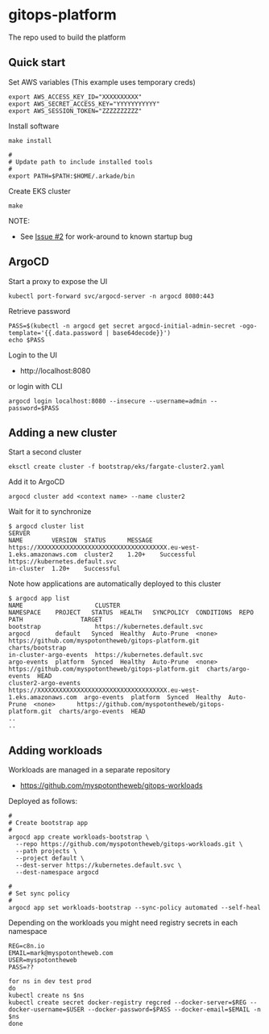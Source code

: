 # gitops-platform

The repo used to build the platform

## Quick start

Set AWS variables (This example uses temporary creds)

```
export AWS_ACCESS_KEY_ID="XXXXXXXXXX"
export AWS_SECRET_ACCESS_KEY="YYYYYYYYYYY"
export AWS_SESSION_TOKEN="ZZZZZZZZZZ"
```

Install software

```
make install

#
# Update path to include installed tools
#
export PATH=$PATH:$HOME/.arkade/bin
```

Create EKS cluster

```
make 
```

NOTE:

* See [Issue #2](https://github.com/myspotontheweb/gitops-platform/issues/2) for work-around to known startup bug

## ArgoCD

Start a proxy to expose the UI

```
kubectl port-forward svc/argocd-server -n argocd 8080:443
```

Retrieve password

```
PASS=$(kubectl -n argocd get secret argocd-initial-admin-secret -ogo-template='{{.data.password | base64decode}}')
echo $PASS
```

Login to the UI

* http://localhost:8080

or login with CLI

```
argocd login localhost:8080 --insecure --username=admin --password=$PASS
```

## Adding a new cluster

Start a second cluster

```
eksctl create cluster -f bootstrap/eks/fargate-cluster2.yaml
```

Add it to ArgoCD

```
argocd cluster add <context name> --name cluster2
```

Wait for it to synchronize

```
$ argocd cluster list
SERVER                                                                    NAME        VERSION  STATUS      MESSAGE
https://XXXXXXXXXXXXXXXXXXXXXXXXXXXXXXXXXXXX.eu-west-1.eks.amazonaws.com  cluster2    1.20+    Successful
https://kubernetes.default.svc                                            in-cluster  1.20+    Successful
```

Note how applications are automatically deployed to this cluster

```
$ argocd app list
NAME                    CLUSTER                                                                   NAMESPACE    PROJECT   STATUS  HEALTH   SYNCPOLICY  CONDITIONS  REPO                                                   PATH                TARGET
bootstrap               https://kubernetes.default.svc                                            argocd       default   Synced  Healthy  Auto-Prune  <none>      https://github.com/myspotontheweb/gitops-platform.git  charts/bootstrap
in-cluster-argo-events  https://kubernetes.default.svc                                            argo-events  platform  Synced  Healthy  Auto-Prune  <none>      https://github.com/myspotontheweb/gitops-platform.git  charts/argo-events  HEAD
cluster2-argo-events    https://XXXXXXXXXXXXXXXXXXXXXXXXXXXXXXXXXXXX.eu-west-1.eks.amazonaws.com  argo-events  platform  Synced  Healthy  Auto-Prune  <none>      https://github.com/myspotontheweb/gitops-platform.git  charts/argo-events  HEAD
..
..
```

## Adding workloads

Workloads are managed in a separate repository

* https://github.com/myspotontheweb/gitops-workloads

Deployed as follows:

```
#
# Create bootstrap app
#
argocd app create workloads-bootstrap \
  --repo https://github.com/myspotontheweb/gitops-workloads.git \
  --path projects \
  --project default \
  --dest-server https://kubernetes.default.svc \
  --dest-namespace argocd

#
# Set sync policy
#
argocd app set workloads-bootstrap --sync-policy automated --self-heal
```

Depending on the workloads you might need registry secrets in each namespace

```
REG=c8n.io
EMAIL=mark@myspotontheweb.com
USER=myspotontheweb
PASS=??

for ns in dev test prod
do
kubectl create ns $ns
kubectl create secret docker-registry regcred --docker-server=$REG --docker-username=$USER --docker-password=$PASS --docker-email=$EMAIL -n $ns
done
```
